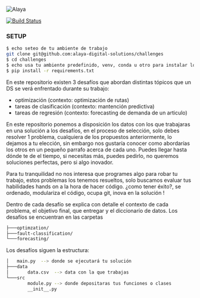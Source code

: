 ![Alaya](https://github.com/alaya-digital-solutions/challenges/blob/main/images/alaya.jpg)

[![Build Status](https://travis-ci.org/joemccann/dillinger.svg?branch=master)](https://travis-ci.org/joemccann/dillinger)


### SETUP

```sh
$ echo seteo de tu ambiente de trabajo
git clone git@github.com:alaya-digital-solutions/challenges
$ cd challenges
$ echo usa tu ambiente predefinido, venv, conda u otro para instalar los requirements
$ pip install -r requirements.txt
```

En este repositorio existen 3 desafíos que abordan distintas tópicos que un DS se verá enfrentado durante su trabajo:
* optimización (contexto: optimización de rutas)
* tareas de clasificación (contexto: mantención predictiva)
* tareas de regresión (contexto: forecasting de demanda de un articulo)

En este repositorio ponemos a disposición los datos con los que trabajaras en una solución a los desafíos, en el proceso de selección, solo debes resolver 1 problema, cualquiera de los propuestos anteriormente,  lo dejamos a tu elección, sin embargo nos gustaría conocer como abordarías los otros en un pequeño parrafo acerca de cada uno. Puedes llegar hasta dónde te de el tiempo, si necesitas más, puedes pedirlo, no queremos soluciones perfectas, pero si algo inovador.

Para tu tranquilidad no nos interesa que programes algo para robar tu trabajo, estos problemas los tenemos resueltos, solo buscamos evaluar tus habilidades hands on a la hora de hacer código. ¿como tener éxito?, se ordenado, modulariza el código, ocupa git, inova en la solución !

Dentro de cada desafío se explica con detalle el contexto de cada problema, el objetivo final, que entregar y el diccionarío de datos.
Los desafíos se encuentran en las carpetas 

```sh
├───optimzation/
├───fault-classification/
└───forecasting/
 ```
Los desafíos siguen la estructura:
```sh
│   main.py  --> donde se ejecutará tu solución
├───data
│       data.csv  --> data con la que trabajas
└───src
        module.py --> donde depositaras tus funciones o clases
        __init__.py
 ```
 
 
 
 
 
